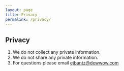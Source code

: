```yaml
---
layout: page
title: Privacy
permalink: /privacy/
---
```


## Privacy

1.  We do not collect any private information.
2.  We do not share any private information.
3.  For questions please email ejbantz@dewwow.com
